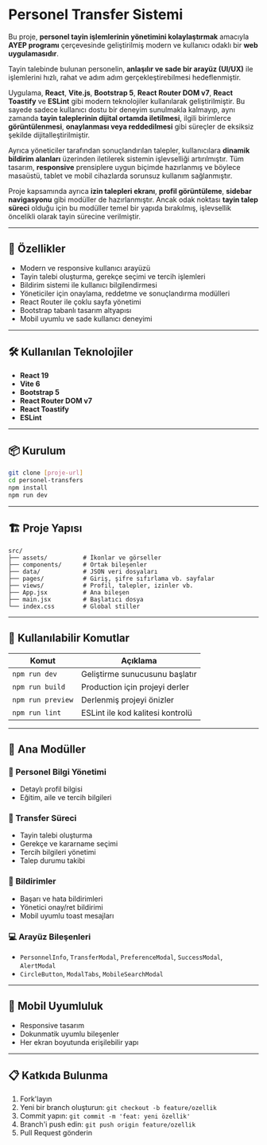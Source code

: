 
# Personel Transfer Sistemi

Bu proje, **personel tayin işlemlerinin yönetimini kolaylaştırmak** amacıyla **AYEP programı** çerçevesinde geliştirilmiş modern ve kullanıcı odaklı bir **web uygulamasıdır**.

Tayin talebinde bulunan personelin, **anlaşılır ve sade bir arayüz (UI/UX)** ile işlemlerini hızlı, rahat ve adım adım gerçekleştirebilmesi hedeflenmiştir.

Uygulama, **React**, **Vite.js**, **Bootstrap 5**, **React Router DOM v7**, **React Toastify** ve **ESLint** gibi modern teknolojiler kullanılarak geliştirilmiştir. Bu sayede sadece kullanıcı dostu bir deneyim sunulmakla kalmayıp, aynı zamanda **tayin taleplerinin dijital ortamda iletilmesi**, ilgili birimlerce **görüntülenmesi**, **onaylanması veya reddedilmesi** gibi süreçler de eksiksiz şekilde dijitalleştirilmiştir.

Ayrıca yöneticiler tarafından sonuçlandırılan talepler, kullanıcılara **dinamik bildirim alanları** üzerinden iletilerek sistemin işlevselliği artırılmıştır. Tüm tasarım, **responsive** prensiplere uygun biçimde hazırlanmış ve böylece masaüstü, tablet ve mobil cihazlarda sorunsuz kullanım sağlanmıştır.

Proje kapsamında ayrıca **izin talepleri ekranı**, **profil görüntüleme**, **sidebar navigasyonu** gibi modüller de hazırlanmıştır. Ancak odak noktası **tayin talep süreci** olduğu için bu modüller temel bir yapıda bırakılmış, işlevsellik öncelikli olarak tayin sürecine verilmiştir. 

---

## 🚀 Özellikler

- Modern ve responsive kullanıcı arayüzü  
- Tayin talebi oluşturma, gerekçe seçimi ve tercih işlemleri  
- Bildirim sistemi ile kullanıcı bilgilendirmesi  
- Yöneticiler için onaylama, reddetme ve sonuçlandırma modülleri  
- React Router ile çoklu sayfa yönetimi  
- Bootstrap tabanlı tasarım altyapısı  
- Mobil uyumlu ve sade kullanıcı deneyimi  

---

## 🛠️ Kullanılan Teknolojiler

- **React 19**  
- **Vite 6**  
- **Bootstrap 5**  
- **React Router DOM v7**  
- **React Toastify**  
- **ESLint**

---

## 📦 Kurulum

```bash
git clone [proje-url]
cd personel-transfers
npm install
npm run dev
```

---

## 🏗️ Proje Yapısı

```
src/
├── assets/          # İkonlar ve görseller
├── components/      # Ortak bileşenler
├── data/            # JSON veri dosyaları
├── pages/           # Giriş, şifre sıfırlama vb. sayfalar
├── views/           # Profil, talepler, izinler vb.
├── App.jsx          # Ana bileşen
├── main.jsx         # Başlatıcı dosya
└── index.css        # Global stiller
```

---

## 🚀 Kullanılabilir Komutlar

| Komut            | Açıklama                            |
|------------------|--------------------------------------|
| `npm run dev`    | Geliştirme sunucusunu başlatır       |
| `npm run build`  | Production için projeyi derler       |
| `npm run preview`| Derlenmiş projeyi önizler            |
| `npm run lint`   | ESLint ile kod kalitesi kontrolü     |

---

## 🧩 Ana Modüller

### 👤 Personel Bilgi Yönetimi
- Detaylı profil bilgisi
- Eğitim, aile ve tercih bilgileri

### 🔄 Transfer Süreci
- Tayin talebi oluşturma
- Gerekçe ve kararname seçimi
- Tercih bilgileri yönetimi
- Talep durumu takibi

### 🔔 Bildirimler
- Başarı ve hata bildirimleri
- Yönetici onay/ret bildirimi
- Mobil uyumlu toast mesajları

### 💻 Arayüz Bileşenleri
- `PersonnelInfo`, `TransferModal`, `PreferenceModal`, `SuccessModal`, `AlertModal`  
- `CircleButton`, `ModalTabs`, `MobileSearchModal`

---

## 📱 Mobil Uyumluluk

- Responsive tasarım  
- Dokunmatik uyumlu bileşenler  
- Her ekran boyutunda erişilebilir yapı  

---

## 📋 Katkıda Bulunma

1. Fork'layın  
2. Yeni bir branch oluşturun: `git checkout -b feature/ozellik`  
3. Commit yapın: `git commit -m 'feat: yeni özellik'`  
4. Branch'i push edin: `git push origin feature/ozellik`  
5. Pull Request gönderin  
